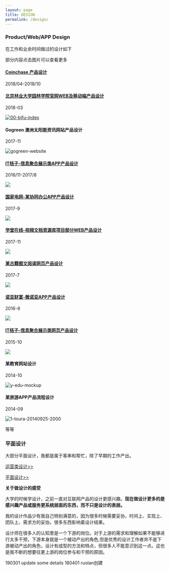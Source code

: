 ```yaml
---
layout: page
title: DESIGN
permalink: /design/
---
```

### Product/Web/APP Design

在工作和业余时间做过的设计如下

部分内容点击图片可以查看更多

>
#### [Coinchase 产品设计](https://ruolan.github.io/design/2018/08/30/coinchase-website-design.hmtl/)
2018/04-2018/10

>
#### [北京林业大学园林学院官网WEB及移动端产品设计](https://ruolan.github.io/design/2018/03/26/beijing-forestry-university-la-school-website-design.hmtl/)
2018-03

[![00-bjfu-index](https://i.imgur.com/s7StYqk.jpg)](https://ruolan.github.io/design/2018/03/26/beijing-forestry-university-la-school-website-design.hmtl/)

>
#### Gogreen 澳洲太阳能资讯网站产品设计
2017-11

![gogreen-website](https://i.imgur.com/22vesSX.jpg)

>
#### [IT桔子-信息聚合展示类APP产品设计](https://ruolan.github.io/design/2017/09/10/itjuzi-app-design.html/)
2016/11-2017/8

[![](https://i.imgur.com/E00NQWS.jpg)](https://ruolan.github.io/design/2017/09/10/itjuzi-app-design.html/)

>
#### [国家电网-某协同办公APP产品设计](https://ruolan.github.io/design/2017/08/10/national-grid-app.html/)
2017-9

[![](https://i.imgur.com/7Ez8GMB.jpg)](https://ruolan.github.io/design/2017/08/10/national-grid-app.html/)

>
#### [学堂在线-视频文档资源库项目部分WEB产品设计](https://ruolan.github.io/design/2017/10/10/xuetangx-mooc-website-design.html)
2017-11

[![](https://i.imgur.com/rItXC3l.jpg)](https://ruolan.github.io/design/2017/10/10/xuetangx-mooc-website-design.html)

>
#### [某古籍图文阅读网页产品设计](https://ruolan.github.io/design/2017/07/10/book-reading-website-design.html/)
2017-7

[![](https://i.imgur.com/N7EuQKV.jpg)](https://ruolan.github.io/design/2017/07/10/book-reading-website-design.html/)

>
#### [诺亚财富-微诺亚APP产品设计](https://ruolan.github.io/design/2016/08/10/noah-website-app-design.html/)
2016-8

[![](https://i.imgur.com/Yb3LuiT.jpg)](https://ruolan.github.io/design/2016/08/10/noah-website-app-design.html/)

>
#### [IT桔子-信息聚合展示类网页产品设计](https://ruolan.github.io/design/2015/11/10/itjuzi-website-design.html)
2015-10

[![](https://i.imgur.com/lK0rZxc.jpg)](https://ruolan.github.io/design/2015/11/10/itjuzi-website-design.html)

>
#### 某教育网站设计
2014-10

![y-edu-mockup](https://i.imgur.com/nP45CBg.jpg)

>
#### 某旅游APP产品流程设计
2014-09

![1-toura-20140925-2000](https://i.imgur.com/1ndkxvZ.jpg)

等等



### 平面设计

大部分平面设计，我都是属于客串和帮忙，除了早期的工作产出。

[运营类设计>>](https://ruolan.github.io/design/2014/08/10/infographics-design.html)

[平面设计>>](https://ruolan.github.io/design/2018/03/01/graphic-design.html/)


**关于做设计的感受**

大学的时候学设计，之前一直对互联网产品的设计更感兴趣。**现在做设计更多的是感兴趣产品或服务更系统层面的东西，而不只是设计的表层。**

我的设计作品少有我自己特别满意的，因为很多时候需要妥协，时间上、实现上、团队上、需求方的妥协。很多东西影响着设计结果。

设计师在很多人的认知里是一个下游的岗位。对于上游的需求和理解如果不能够进行太多干预，下游本身就是一个被动产出的角色,但是优秀的设计工作者并不是下游被动产出的角色，设计有成型的方法和特点，但很多人不能意识到这一点。这也是我不断的想要往更上游的岗位参与和干预的原因。



190301 update some details
180401 ruolan创建
